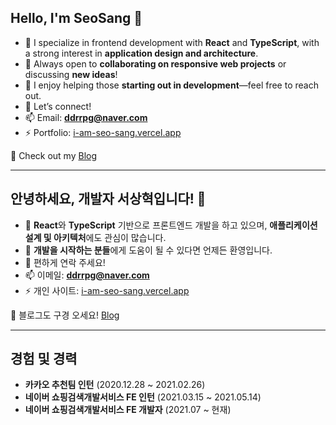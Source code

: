 ## Hello, I'm SeoSang 👋  

- 🔭 I specialize in frontend development with **React** and **TypeScript**, with a strong interest in **application design and architecture**.  
- 👯 Always open to **collaborating on responsive web projects** or discussing **new ideas**!  
- 🤝 I enjoy helping those **starting out in development**—feel free to reach out.  
- 💬 Let’s connect!  
- 📫 Email: **ddrrpg@naver.com**  
- ⚡ Portfolio: [i-am-seo-sang.vercel.app](https://i-am-seo-sang.vercel.app/)  

📌 Check out my [Blog](http://programming119.tistory.com)  

---

## 안녕하세요, 개발자 서상혁입니다! 👋  

- 🔭 **React**와 **TypeScript** 기반으로 프론트엔드 개발을 하고 있으며, **애플리케이션 설계 및 아키텍처**에도 관심이 많습니다.  
- 🤝 **개발을 시작하는 분들**에게 도움이 될 수 있다면 언제든 환영입니다.  
- 💬 편하게 연락 주세요!  
- 📫 이메일: **ddrrpg@naver.com**  
- ⚡ 개인 사이트: [i-am-seo-sang.vercel.app](https://i-am-seo-sang.vercel.app/)  

📌 블로그도 구경 오세요! [Blog](http://programming119.tistory.com)  

---

## 경험 및 경력  

- **카카오 추천팀 인턴** (2020.12.28 ~ 2021.02.26)  
- **네이버 쇼핑검색개발서비스 FE 인턴** (2021.03.15 ~ 2021.05.14)  
- **네이버 쇼핑검색개발서비스 FE 개발자** (2021.07 ~ 현재)  

